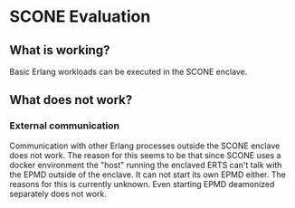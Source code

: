 
# SCONE Evaluation


## What is working?
Basic Erlang workloads can be executed in the SCONE enclave.

## What does not work?

### External communication
Communication with other Erlang processes outside the SCONE enclave does not
work. The reason for this seems to be that since SCONE uses a docker
environment the "host" running the enclaved ERTS can't talk with the EPMD
outside of the enclave. It can not start its own EPMD either. The reasons for
this is currently unknown. Even starting EPMD deamonized separately does not
work.

